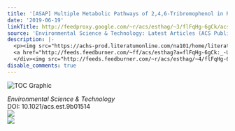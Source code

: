 ```yaml
---
title: '[ASAP] Multiple Metabolic Pathways of 2,4,6-Tribromophenol in Rice Plants'
date: '2019-06-19'
linkTitle: http://feedproxy.google.com/~r/acs/esthag/~3/flFqHg-6gCk/acs.est.9b01514
source: 'Environmental Science & Technology: Latest Articles (ACS Publications)'
description: |-
  <p><img src="https://achs-prod.literatumonline.com/na101/home/literatum/publisher/achs/journals/content/esthag/0/esthag.ahead-of-print/acs.est.9b01514/20190619/images/medium/es-2019-01514c_0005.gif" alt="TOC Graphic"/></p><div><cite>Environmental Science & Technology</cite></div><div>DOI: 10.1021/acs.est.9b01514</div><div class="feedflare">
  <a href="http://feeds.feedburner.com/~ff/acs/esthag?a=flFqHg-6gCk:_-UMG95sDBc:yIl2AUoC8zA"><img src="http://feeds.feedburner.com/~ff/acs/esthag?d=yIl2AUoC8zA" border="0"></img></a>
  </div><img src="http://feeds.feedburner.com/~r/acs/esthag/~4/flFqHg-6gCk" ...
disable_comments: true
---
```

<p><img src="https://achs-prod.literatumonline.com/na101/home/literatum/publisher/achs/journals/content/esthag/0/esthag.ahead-of-print/acs.est.9b01514/20190619/images/medium/es-2019-01514c_0005.gif" alt="TOC Graphic"/></p><div><cite>Environmental Science & Technology</cite></div><div>DOI: 10.1021/acs.est.9b01514</div><div class="feedflare">
<a href="http://feeds.feedburner.com/~ff/acs/esthag?a=flFqHg-6gCk:_-UMG95sDBc:yIl2AUoC8zA"><img src="http://feeds.feedburner.com/~ff/acs/esthag?d=yIl2AUoC8zA" border="0"></img></a>
</div><img src="http://feeds.feedburner.com/~r/acs/esthag/~4/flFqHg-6gCk" ...